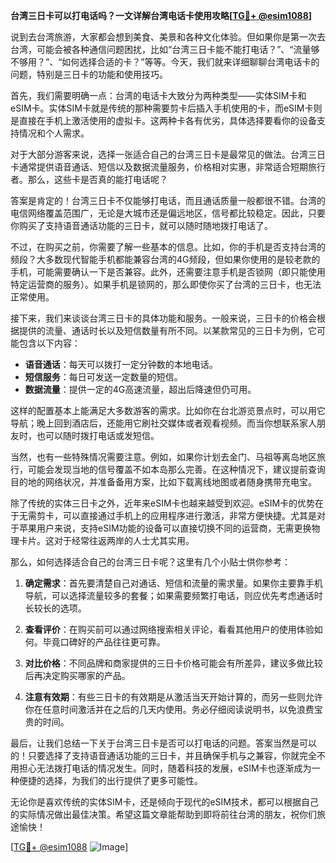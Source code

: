 **台湾三日卡可以打电话吗？一文详解台湾电话卡使用攻略[[TG💪+ @esim1088](https://t.me/s/esim1088)]**

说到去台湾旅游，大家都会想到美食、美景和各种文化体验。但如果你是第一次去台湾，可能会被各种通信问题困扰，比如“台湾三日卡能不能打电话？”、“流量够不够用？”、“如何选择合适的卡？”等等。今天，我们就来详细聊聊台湾电话卡的问题，特别是三日卡的功能和使用技巧。

首先，我们需要明确一点：台湾的电话卡大致分为两种类型——实体SIM卡和eSIM卡。实体SIM卡就是传统的那种需要剪卡后插入手机使用的卡，而eSIM卡则是直接在手机上激活使用的虚拟卡。这两种卡各有优劣，具体选择要看你的设备支持情况和个人需求。

对于大部分游客来说，选择一张适合自己的台湾三日卡是最常见的做法。台湾三日卡通常提供语音通话、短信以及数据流量服务，价格相对实惠，非常适合短期旅行者。那么，这些卡是否真的能打电话呢？

答案是肯定的！台湾三日卡不仅能够打电话，而且通话质量一般都很不错。台湾的电信网络覆盖范围广，无论是大城市还是偏远地区，信号都比较稳定。因此，只要你购买了支持语音通话功能的三日卡，就可以随时随地拨打电话了。

不过，在购买之前，你需要了解一些基本的信息。比如，你的手机是否支持台湾的频段？大多数现代智能手机都能兼容台湾的4G频段，但如果你使用的是较老款的手机，可能需要确认一下是否兼容。此外，还需要注意手机是否锁网（即只能使用特定运营商的服务）。如果手机是锁网的，那么即使你买了台湾的三日卡，也无法正常使用。

接下来，我们来谈谈台湾三日卡的具体功能和服务。一般来说，三日卡的价格会根据提供的流量、通话时长以及短信数量有所不同。以某款常见的三日卡为例，它可能包含以下内容：

- **语音通话**：每天可以拨打一定分钟数的本地电话。
- **短信服务**：每日可发送一定数量的短信。
- **数据流量**：提供一定的4G高速流量，超出后降速但仍可用。

这样的配置基本上能满足大多数游客的需求。比如你在台北游览景点时，可以用它导航；晚上回到酒店后，还能用它刷社交媒体或者观看视频。而当你想联系家人朋友时，也可以随时拨打电话或发短信。

当然，也有一些特殊情况需要注意。例如，如果你计划去金门、马祖等离岛地区旅行，可能会发现当地的信号覆盖不如本岛那么完善。在这种情况下，建议提前查询目的地的网络状况，并准备备用方案，比如下载离线地图或者随身携带充电宝。

除了传统的实体三日卡之外，近年来eSIM卡也越来越受到欢迎。eSIM卡的优势在于无需剪卡，可以直接通过手机上的应用程序进行激活，非常方便快捷。尤其是对于苹果用户来说，支持eSIM功能的设备可以直接切换不同的运营商，无需更换物理卡片。这对于经常往返两岸的人士尤其实用。

那么，如何选择适合自己的台湾三日卡呢？这里有几个小贴士供你参考：

1. **确定需求**：首先要清楚自己对通话、短信和流量的需求量。如果你主要靠手机导航，可以选择流量较多的套餐；如果需要频繁打电话，则应优先考虑通话时长较长的选项。

2. **查看评价**：在购买前可以通过网络搜索相关评论，看看其他用户的使用体验如何。毕竟口碑好的产品往往更可靠。

3. **对比价格**：不同品牌和商家提供的三日卡价格可能会有所差异，建议多做比较后再决定购买哪家的产品。

4. **注意有效期**：有些三日卡的有效期是从激活当天开始计算的，而另一些则允许你在任意时间激活并在之后的几天内使用。务必仔细阅读说明书，以免浪费宝贵的时间。

最后，让我们总结一下关于台湾三日卡是否可以打电话的问题。答案当然是可以的！只要选择了支持语音通话功能的三日卡，并且确保手机与之兼容，你就完全不用担心无法拨打电话的情况发生。同时，随着科技的发展，eSIM卡也逐渐成为一种便捷的选择，为我们的出行提供了更多可能性。

无论你是喜欢传统的实体SIM卡，还是倾向于现代的eSIM技术，都可以根据自己的实际情况做出最佳决策。希望这篇文章能帮助到即将前往台湾的朋友，祝你们旅途愉快！

[[TG💪+ @esim1088](https://t.me/s/esim1088) ![Image](https://i.postimg.cc/4NQfJmqS/Snipaste-2025-05-13-00-14-12.png)]